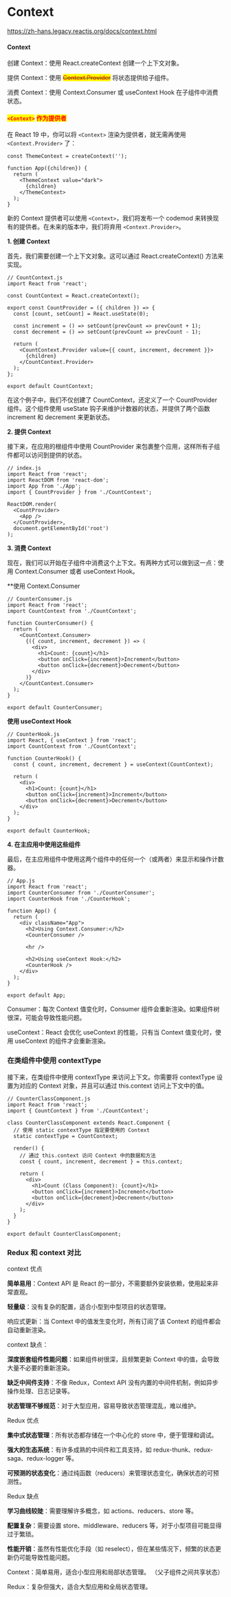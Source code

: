 # Context

https://zh-hans.legacy.reactjs.org/docs/context.html

#### Context

创建 Context：使用 React.createContext 创建一个上下文对象。

提供 Context：使用 ~~<mark style="color:red;">Context.Provider</mark>~~ 将状态提供给子组件。

消费 Context：使用 Context.Consumer 或 useContext Hook 在子组件中消费状态。

#### <mark style="color:red;">`<Context>`</mark> <mark style="color:red;"></mark><mark style="color:red;">作为提供者</mark>  <a href="#context-as-a-provider" id="context-as-a-provider"></a>

在 React 19 中，你可以将 `<Context>` 渲染为提供者，就无需再使用 `<Context.Provider>` 了：

```
const ThemeContext = createContext('');

function App({children}) {
  return (
    <ThemeContext value="dark">
      {children}
    </ThemeContext>
  );  
}
```

新的 Context 提供者可以使用 `<Context>`，我们将发布一个 codemod 来转换现有的提供者。在未来的版本中，我们将弃用 `<Context.Provider>`。



**1. 创建 Context**

首先，我们需要创建一个上下文对象。这可以通过 React.createContext() 方法来实现。

```
// CountContext.js
import React from 'react';

const CountContext = React.createContext();

export const CountProvider = ({ children }) => {
  const [count, setCount] = React.useState(0);

  const increment = () => setCount(prevCount => prevCount + 1);
  const decrement = () => setCount(prevCount => prevCount - 1);

  return (
    <CountContext.Provider value={{ count, increment, decrement }}>
      {children}
    </CountContext.Provider>
  );
};

export default CountContext;
```

在这个例子中，我们不仅创建了 CountContext，还定义了一个 CountProvider 组件。这个组件使用 useState 钩子来维护计数器的状态，并提供了两个函数 increment 和 decrement 来更新状态。

**2. 提供 Context**

接下来，在应用的根组件中使用 CountProvider 来包裹整个应用，这样所有子组件都可以访问到提供的状态。

```
// index.js
import React from 'react';
import ReactDOM from 'react-dom';
import App from './App';
import { CountProvider } from './CountContext';

ReactDOM.render(
  <CountProvider>
    <App />
  </CountProvider>,
  document.getElementById('root')
);
```

**3. 消费 Context**

现在，我们可以开始在子组件中消费这个上下文。有两种方式可以做到这一点：使用 Context.Consumer 或者 useContext Hook。

\*\*使用 Context.Consumer

```
// CounterConsumer.js
import React from 'react';
import CountContext from './CountContext';

function CounterConsumer() {
  return (
    <CountContext.Consumer>
      {({ count, increment, decrement }) => (
        <div>
          <h1>Count: {count}</h1>
          <button onClick={increment}>Increment</button>
          <button onClick={decrement}>Decrement</button>
        </div>
      )}
    </CountContext.Consumer>
  );
}

export default CounterConsumer;
```

**使用 useContext Hook**

```
// CounterHook.js
import React, { useContext } from 'react';
import CountContext from './CountContext';

function CounterHook() {
  const { count, increment, decrement } = useContext(CountContext);

  return (
    <div>
      <h1>Count: {count}</h1>
      <button onClick={increment}>Increment</button>
      <button onClick={decrement}>Decrement</button>
    </div>
  );
}

export default CounterHook;
```

**4. 在主应用中使用这些组件**

最后，在主应用组件中使用这两个组件中的任何一个（或两者）来显示和操作计数器。

```
// App.js
import React from 'react';
import CounterConsumer from './CounterConsumer';
import CounterHook from './CounterHook';

function App() {
  return (
    <div className="App">
      <h2>Using Context.Consumer:</h2>
      <CounterConsumer />
      
      <hr />
      
      <h2>Using useContext Hook:</h2>
      <CounterHook />
    </div>
  );
}

export default App;
```

Consumer：每次 Context 值变化时，Consumer 组件会重新渲染。如果组件树很深，可能会导致性能问题。

useContext：React 会优化 useContext 的性能，只有当 Context 值变化时，使用 useContext 的组件才会重新渲染。

### 在类组件中使用 contextType

接下来，在类组件中使用 contextType 来访问上下文。你需要将 contextType 设置为对应的 Context 对象，并且可以通过 this.context 访问上下文中的值。

```
// CounterClassComponent.js
import React from 'react';
import { CountContext } from './CountContext';

class CounterClassComponent extends React.Component {
  // 使用 static contextType 指定要使用的 Context
  static contextType = CountContext;

  render() {
    // 通过 this.context 访问 Context 中的数据和方法
    const { count, increment, decrement } = this.context;
    
    return (
      <div>
        <h1>Count (Class Component): {count}</h1>
        <button onClick={increment}>Increment</button>
        <button onClick={decrement}>Decrement</button>
      </div>
    );
  }
}

export default CounterClassComponent;
```

### Redux 和 context 对比

context 优点

**简单易用**：Context API 是 React 的一部分，不需要额外安装依赖，使用起来非常直观。

**轻量级**：没有复杂的配置，适合小型到中型项目的状态管理。

响应式更新：当 Context 中的值发生变化时，所有订阅了该 Context 的组件都会自动重新渲染。

context 缺点：

**深度嵌套组件性能问题**：如果组件树很深，且频繁更新 Context 中的值，会导致大量不必要的重新渲染。

**缺乏中间件支持**：不像 Redux，Context API 没有内置的中间件机制，例如异步操作处理、日志记录等。

**状态管理不够规范**：对于大型应用，容易导致状态管理混乱，难以维护。

Redux 优点

**集中式状态管理**：所有状态都存储在一个中心化的 store 中，便于管理和调试。

**强大的生态系统**：有许多成熟的中间件和工具支持，如 redux-thunk、redux-saga、redux-logger 等。

**可预测的状态变化**：通过纯函数（reducers）来管理状态变化，确保状态的可预测性。

Redux 缺点

**学习曲线较陡**：需要理解许多概念，如 actions、reducers、store 等。

**配置复杂**：需要设置 store、middleware、reducers 等，对于小型项目可能显得过于繁琐。

**性能开销**：虽然有性能优化手段（如 reselect），但在某些情况下，频繁的状态更新仍可能导致性能问题。

Context：简单易用，适合小型应用和局部状态管理。 （父子组件之间共享状态）

Redux：复杂但强大，适合大型应用和全局状态管理。
